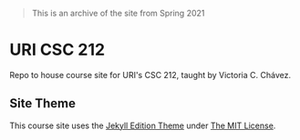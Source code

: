 > This is an archive of the site from Spring 2021

# URI CSC 212
Repo to house course site for URI's CSC 212, taught by Victoria C. Chávez.

## Site Theme
This course site uses the [Jekyll Edition Theme](https://github.com/CloudCannon/edition-jekyll-template) under [The MIT License](https://github.com/CloudCannon/edition-jekyll-template/blob/master/LICENSE).
